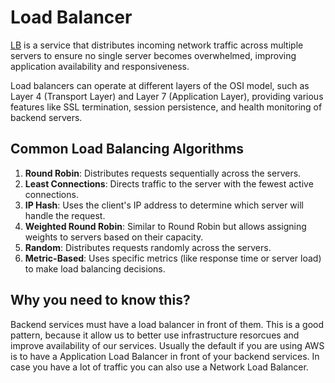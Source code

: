 # Load Balancer

[LB](https://en.wikipedia.org/wiki/Load_balancing_(computing)) is a service that distributes incoming network traffic across multiple servers to ensure no single server becomes overwhelmed, improving application availability and responsiveness.

Load balancers can operate at different layers of the OSI model, such as Layer 4 (Transport Layer) and Layer 7 (Application Layer), providing various features like SSL termination, session persistence, and health monitoring of backend servers. 

## Common Load Balancing Algorithms

1. **Round Robin**: Distributes requests sequentially across the servers.
2. **Least Connections**: Directs traffic to the server with the fewest active connections.
3. **IP Hash**: Uses the client's IP address to determine which server will handle the request.
4. **Weighted Round Robin**: Similar to Round Robin but allows assigning weights to servers based on their capacity.
5. **Random**: Distributes requests randomly across the servers.
6. **Metric-Based**: Uses specific metrics (like response time or server load) to make load balancing decisions.

## Why you need to know this?

Backend services must have a load balancer in front of them. This is a good pattern, because it allow us to better use infrastructure resorcues and improve availability of our services. Usually the default if you are using AWS is to have a Application Load Balancer in front of your backend services. In case you have a lot of traffic you can also use a Network Load Balancer.
